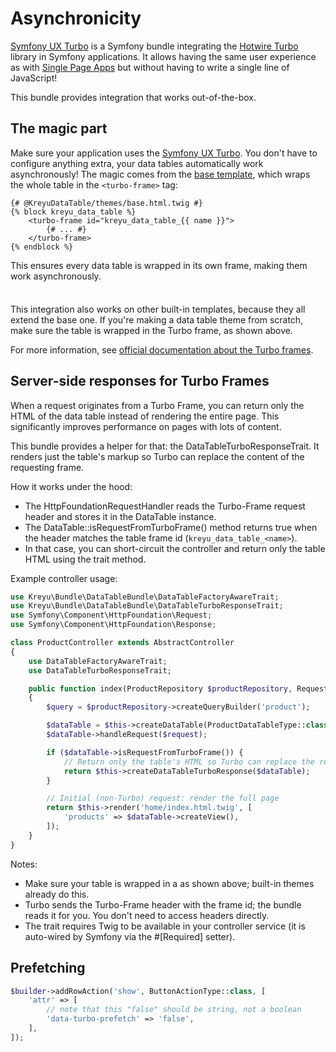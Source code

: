<script setup>
    import TurboPrefetchingSection from "./../../shared/turbo-prefetching.md";
</script>

# Asynchronicity

[Symfony UX Turbo](https://symfony.com/bundles/ux-turbo/current/index.html) is a Symfony bundle integrating the [Hotwire Turbo](https://turbo.hotwired.dev/) library in Symfony applications.
It allows having the same user experience as with [Single Page Apps](https://en.wikipedia.org/wiki/Single-page_application) but without having to write a single line of JavaScript!

This bundle provides integration that works out-of-the-box.

## The magic part

Make sure your application uses the [Symfony UX Turbo](https://symfony.com/bundles/ux-turbo/current/index.html).
You don't have to configure anything extra, your data tables automatically work asynchronously!
The magic comes from the [base template](https://github.com/Kreyu/data-table-bundle/blob/main/src/Resources/views/themes/base.html.twig),
which wraps the whole table in the `<turbo-frame>` tag:

```twig
{# @KreyuDataTable/themes/base.html.twig #}
{% block kreyu_data_table %}
    <turbo-frame id="kreyu_data_table_{{ name }}">
        {# ... #}
    </turbo-frame>
{% endblock %}
```

This ensures every data table is wrapped in its own frame, making them work asynchronously.

<div class="tip custom-block" style="padding-top: 8px;">

This integration also works on other built-in templates, because they all extend the base one.
If you're making a data table theme from scratch, make sure the table is wrapped in the Turbo frame, as shown above.

</div>

For more information, see [official documentation about the Turbo frames](https://symfony.com/bundles/ux-turbo/current/index.html#decomposing-complex-pages-with-turbo-frames).

## Server-side responses for Turbo Frames

When a request originates from a Turbo Frame, you can return only the HTML of the data table instead of rendering the entire page. This significantly improves performance on pages with lots of content.

This bundle provides a helper for that: the DataTableTurboResponseTrait. It renders just the table's markup so Turbo can replace the content of the requesting frame.

How it works under the hood:
- The HttpFoundationRequestHandler reads the Turbo-Frame request header and stores it in the DataTable instance.
- The DataTable::isRequestFromTurboFrame() method returns true when the header matches the table frame id (`kreyu_data_table_<name>`).
- In that case, you can short-circuit the controller and return only the table HTML using the trait method.

Example controller usage:

```php
use Kreyu\Bundle\DataTableBundle\DataTableFactoryAwareTrait;
use Kreyu\Bundle\DataTableBundle\DataTableTurboResponseTrait;
use Symfony\Component\HttpFoundation\Request;
use Symfony\Component\HttpFoundation\Response;

class ProductController extends AbstractController
{
    use DataTableFactoryAwareTrait;
    use DataTableTurboResponseTrait;

    public function index(ProductRepository $productRepository, Request $request): Response
    {
        $query = $productRepository->createQueryBuilder('product');

        $dataTable = $this->createDataTable(ProductDataTableType::class, $query);
        $dataTable->handleRequest($request);

        if ($dataTable->isRequestFromTurboFrame()) {
            // Return only the table's HTML so Turbo can replace the requesting <turbo-frame>
            return $this->createDataTableTurboResponse($dataTable);
        }

        // Initial (non-Turbo) request: render the full page
        return $this->render('home/index.html.twig', [
            'products' => $dataTable->createView(),
        ]);
    }
}
```

Notes:
- Make sure your table is wrapped in a <turbo-frame> as shown above; built-in themes already do this.
- Turbo sends the Turbo-Frame header with the frame id; the bundle reads it for you. You don't need to access headers directly.
- The trait requires Twig to be available in your controller service (it is auto-wired by Symfony via the #[Required] setter).

## Prefetching

<TurboPrefetchingSection>

```php
$builder->addRowAction('show', ButtonActionType::class, [
    'attr' => [
        // note that this "false" should be string, not a boolean
        'data-turbo-prefetch' => 'false',
    ],
]);
```

</TurboPrefetchingSection>
